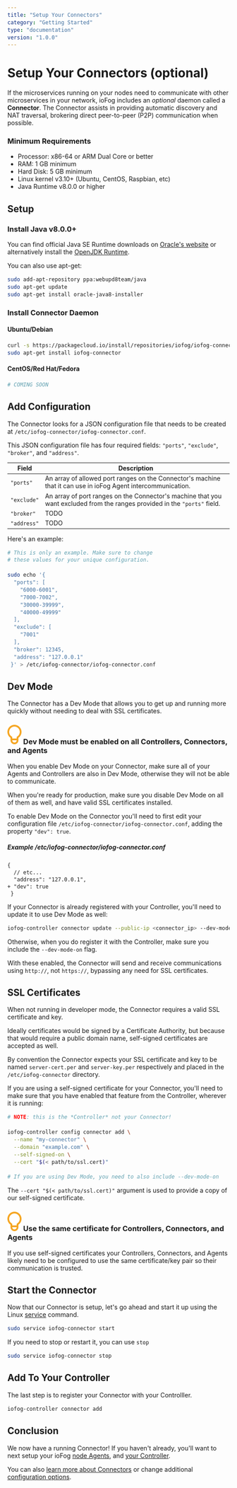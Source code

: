 ```yaml
---
title: "Setup Your Connectors"
category: "Getting Started"
type: "documentation"
version: "1.0.0"
---
```


# Setup Your Connectors (optional)
If the microservices running on your nodes need to communicate with other microservices in your network, ioFog includes an *_optional_* daemon called a **Connector**. The Connector assists in providing automatic discovery and NAT traversal, brokering direct peer-to-peer (P2P) communication when possible.

### Minimum Requirements
  - Processor: x86-64 or ARM Dual Core or better
  - RAM: 1 GB minimum
  - Hard Disk: 5 GB minimum
  - Linux kernel v3.10+ (Ubuntu, CentOS, Raspbian, etc)
  - Java Runtime v8.0.0 or higher

## Setup
### Install Java v8.0.0+
You can find official Java SE Runtime downloads on [Oracle's website](https://www.oracle.com/technetwork/java/javase/downloads/jre8-downloads-2133155.html) or alternatively install the [OpenJDK Runtime](http://openjdk.java.net/install/).

You can also use apt-get:

```sh
sudo add-apt-repository ppa:webupd8team/java
sudo apt-get update
sudo apt-get install oracle-java8-installer
```

### Install Connector Daemon
#### Ubuntu/Debian
```sh
curl -s https://packagecloud.io/install/repositories/iofog/iofog-connector/script.deb.sh | sudo bash
sudo apt-get install iofog-connector
```

#### CentOS/Red Hat/Fedora
```sh
# COMING SOON
```

## Add Configuration
The Connector looks for a JSON configuration file that needs to be created at `/etc/iofog-connector/iofog-connector.conf`.

This JSON configuration file has four required fields: `"ports"`, `"exclude"`, `"broker"`, and `"address"`.

| Field | Description |
| ----- | ----------- |
| `"ports"` | An array of allowed port ranges on the Connector's machine that it can use in ioFog Agent intercommunication. |
| `"exclude"` | An array of port ranges on the Connector's machine that you want excluded from the ranges provided in the `"ports"` field. |
| `"broker"` | TODO |
| `"address"` | TODO |

Here's an example:

```sh
# This is only an example. Make sure to change
# these values for your unique configuration.

sudo echo '{
  "ports": [
    "6000-6001",
    "7000-7002",
    "30000-39999",
    "40000-49999"
  ],
  "exclude": [
    "7001"
  ],
  "broker": 12345,
  "address": "127.0.0.1"
 }' > /etc/iofog-connector/iofog-connector.conf
 ```

## Dev Mode
The Connector has a Dev Mode that allows you to get up and running more quickly without needing to deal with SSL certificates.

<aside class="notifications tip">
  <h3><img src="/images/icos/ico-tip.svg" alt=""> Dev Mode must be enabled on all Controllers, Connectors, and Agents</h3>
  <p>When you enable Dev Mode on your Connector, make sure all of your Agents and Controllers are also in Dev Mode, otherwise they will not be able to communicate.</p>
  <p>When you're ready for production, make sure you disable Dev Mode on all of them as well, and have valid SSL certificates installed.</p>
</aside>

To enable Dev Mode on the Connector you'll need to first edit your configuration file `/etc/iofog-connector/iofog-connector.conf`, adding the property `"dev": true`.

##### Example /etc/iofog-connector/iofog-connector.conf
```git
{
  // etc...
  "address": "127.0.0.1",
+ "dev": true
 }
 ```

 If your Connector is already registered with your Controller, you'll need to update it to use Dev Mode as well:

 ```sh
 iofog-controller connector update --public-ip <connector_ip> --dev-mode-on
 ```

Otherwise, when you do register it with the Controller, make sure you include the `--dev-mode-on` flag.

With these enabled, the Connector will send and receive communications using `http://`, not `https://`, bypassing any need for SSL certificates.

## SSL Certificates
When not running in developer mode, the Connector requires a valid SSL certificate and key.

Ideally certificates would be signed by a Certificate Authority, but because that would require a public domain name, self-signed certificates are accepted as well.

By convention the Connector expects your SSL certificate and key to be named `server-cert.per` and `server-key.per` respectively and placed in the ` /etc/iofog-connector` directory.

If you are using a self-signed certificate for your Connector, you'll need to make sure that you have enabled that feature from the Controller, wherever it is running:

```sh
# NOTE: this is the *Controller* not your Connector!

iofog-controller config connector add \
  --name "my-connector" \
  --domain "example.com" \
  --self-signed-on \
  --cert "$(< path/to/ssl.cert)"

# If you are using Dev Mode, you need to also include --dev-mode-on
```

The `--cert "$(< path/to/ssl.cert)"` argument is used to provide a copy of our self-signed certificate.

<aside class="notifications tip">
  <h3><img src="/images/icos/ico-tip.svg" alt=""> Use the same certificate for Controllers, Connectors, and Agents</h3>
  <p>If you use self-signed certificates your Controllers, Connectors, and Agents likely need to be configured to use the same certificate/key pair so their communication is trusted.</p>
</aside>

## Start the Connector
Now that our Connector is setup, let's go ahead and start it up using the Linux [service](https://linux.die.net/man/8/service) command.

```sh
sudo service iofog-connector start
```

If you need to stop or restart it, you can use `stop`

```sh
sudo service iofog-connector stop
```

## Add To Your Controller
The last step is to register your Connector with your Controlller.

```sh
iofog-controller connector add
```

## Conclusion
We now have a running Connector! If you haven't already, you'll want to next setup your ioFog [node Agents](setup-your-agents), and [your Controller](setup-your-controllers).

You can also [learn more about Connectors](connectors-overview) or change additional [configuration options](connectors-cli-usage).
